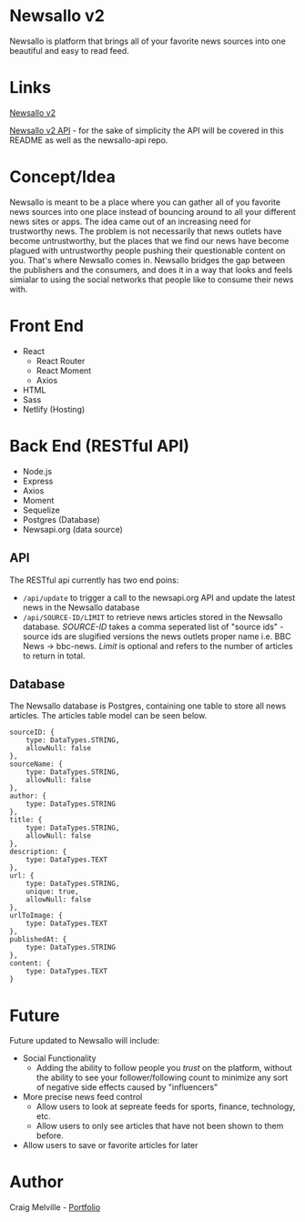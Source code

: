 # Newsallo v2

Newsallo is platform that brings all of your favorite news sources into one beautiful and easy to read feed.

# Links

[Newsallo v2](https://v2.newsallo.com)

[Newsallo v2 API](https://github.com/acekreations/newsallo-api) - for the sake of simplicity the API will be covered in this README as well as the newsallo-api repo.

# Concept/Idea

Newsallo is meant to be a place where you can gather all of you favorite news sources into one place instead of bouncing around to all your different news sites or apps. The idea came out of an increasing need for trustworthy news. The problem is not necessarily that news outlets have become untrustworthy, but the places that we find our news have become plagued with untrustworthy people pushing their questionable content on you. That's where Newsallo comes in. Newsallo bridges the gap between the publishers and the consumers, and does it in a way that looks and feels simialar to using the social networks that people like to consume their news with.

# Front End

-   React
    -   React Router
    -   React Moment
    -   Axios
-   HTML
-   Sass
-   Netlify (Hosting)

# Back End (RESTful API)

-   Node.js
-   Express
-   Axios
-   Moment
-   Sequelize
-   Postgres (Database)
-   Newsapi.org (data source)

## API

The RESTful api currently has two end poins:

-   `/api/update` to trigger a call to the newsapi.org API and update the latest news in the Newsallo database
-   `/api/SOURCE-ID/LIMIT` to retrieve news articles stored in the Newsallo database. _SOURCE-ID_ takes a comma seperated list of "source ids" - source ids are slugified versions the news outlets proper name i.e. BBC News -> bbc-news. _Limit_ is optional and refers to the number of articles to return in total.

## Database

The Newsallo database is Postgres, containing one table to store all news articles. The articles table model can be seen below.

```
sourceID: {
    type: DataTypes.STRING,
    allowNull: false
},
sourceName: {
    type: DataTypes.STRING,
    allowNull: false
},
author: {
    type: DataTypes.STRING
},
title: {
    type: DataTypes.STRING,
    allowNull: false
},
description: {
    type: DataTypes.TEXT
},
url: {
    type: DataTypes.STRING,
    unique: true,
    allowNull: false
},
urlToImage: {
    type: DataTypes.TEXT
},
publishedAt: {
    type: DataTypes.STRING
},
content: {
    type: DataTypes.TEXT
}
```

# Future

Future updated to Newsallo will include:

-   Social Functionality
    -   Adding the ability to follow people you _trust_ on the platform, without the ability to see your follower/following count to minimize any sort of negative side effects caused by "influencers"
-   More precise news feed control
    -   Allow users to look at sepreate feeds for sports, finance, technology, etc.
    -   Allow users to only see articles that have not been shown to them before.
-   Allow users to save or favorite articles for later

# Author

Craig Melville - [Portfolio](https://www.craigsportfolio.com)
